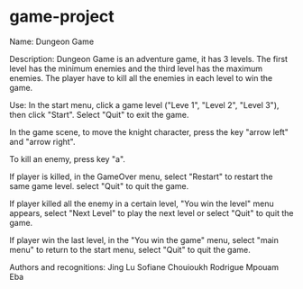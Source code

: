 # game-project
Name:
Dungeon Game

Description:
Dungeon Game is an adventure game, it has 3 levels. The first level has the minimum enemies and the third level has the maximum enemies. The player have to kill all the enemies in each level to win the game.

Use:
In the start menu, click a game level ("Leve 1", "Level 2", "Level 3"), then click "Start".
Select "Quit" to exit the game.

In the game scene, to move the knight character, press the key "arrow left" and "arrow right".

To kill an enemy, press key "a".

If player is killed, in the GameOver menu, select "Restart" to restart the same game level. select "Quit" to quit the game.

If player killed all the enemy in a certain level, "You win the level" menu appears, select "Next Level" to play the next level or select "Quit" to quit the game.

If player win the last level, in the "You win the game" menu, select "main menu" to return to the start menu, select "Quit" to quit the game.


Authors and recognitions:
Jing Lu
Sofiane Chouioukh
Rodrigue Mpouam Eba